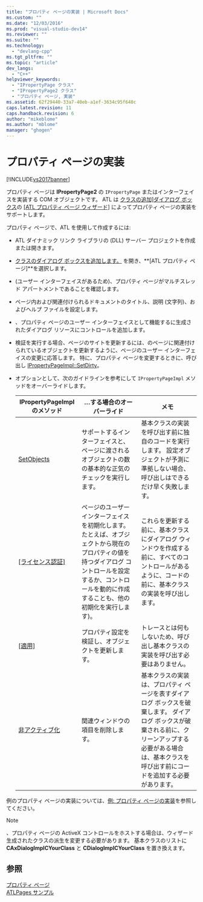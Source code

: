 ```yaml
---
title: "プロパティ ページの実装 | Microsoft Docs"
ms.custom: ""
ms.date: "12/03/2016"
ms.prod: "visual-studio-dev14"
ms.reviewer: ""
ms.suite: ""
ms.technology: 
  - "devlang-cpp"
ms.tgt_pltfrm: ""
ms.topic: "article"
dev_langs: 
  - "C++"
helpviewer_keywords: 
  - "IPropertyPage クラス"
  - "IPropertyPage2 クラス"
  - "プロパティ ページ, 実装"
ms.assetid: 62f29440-33a7-40eb-a1ef-3634c95f640c
caps.latest.revision: 11
caps.handback.revision: 6
author: "mikeblome"
ms.author: "mblome"
manager: "ghogen"
---
```

# プロパティ ページの実装
[!INCLUDE[vs2017banner](../assembler/inline/includes/vs2017banner.md)]

プロパティ ページは **IPropertyPage2** の `IPropertyPage` またはインターフェイスを実装する COM オブジェクトです。  ATL は [クラスの追加&#93;ダイアログ ボックス](../ide/add-class-dialog-box.md)の [&#91;ATL プロパティ ページ ウィザード&#93;](../atl/reference/atl-property-page-wizard.md) によってプロパティ ページの実装をサポートします。  
  
 プロパティ ページで、ATL を使用して作成するには:  
  
-   ATL ダイナミック リンク ライブラリの \(DLL\) サーバー プロジェクトを作成または開きます。  
  
-   [クラスのダイアログ ボックスを追加します。](../ide/add-class-dialog-box.md) を開き、**\[ATL プロパティ ページ\]**を選択します。  
  
-   \(ユーザー インターフェイスがあるため\)、プロパティ ページがマルチスレッド アパートメントであることを確認します。  
  
-   ページ内および関連付けられるドキュメントのタイトル、説明 \(文字列\)、およびヘルプ ファイルを設定します。  
  
-   、プロパティ ページのユーザー インターフェイスとして機能するに生成されたダイアログ リソースにコントロールを追加します。  
  
-   検証を実行する場合、ページのサイトを更新するには、のページに関連付けられているオブジェクトを更新するように、ページのユーザー インターフェイスの変更に応答します。  特に、プロパティ ページを変更するときに、呼び出し [IPropertyPageImpl::SetDirty](../Topic/IPropertyPageImpl::SetDirty.md)。  
  
-   オプションとして、次のガイドラインを参考にして `IPropertyPageImpl` メソッドをオーバーライドします。  
  
    |IPropertyPageImpl のメソッド|…する場合のオーバーライド|メモ|  
    |-----------------------------|-------------------|--------|  
    |[SetObjects](../Topic/IPropertyPageImpl::SetObjects.md)|サポートするインターフェイスと、ページに渡されるオブジェクトの数の基本的な正気のチェックを実行します。|基本クラスの実装を呼び出す前に独自のコードを実行します。  設定オブジェクトが予測に準拠しない場合、呼び出しはできるだけ早く失敗します。|  
    |[&#91;ライセンス認証&#93;](../Topic/IPropertyPageImpl::Activate.md)|ページのユーザー インターフェイスを初期化します。たとえば、オブジェクトから現在のプロパティの値を持つダイアログ コントロールを設定するか、コントロールを動的に作成することも、他の初期化を実行します\)。|これらを更新する前に、基本クラスにダイアログ ウィンドウを作成する前に、すべてのコントロールがあるように、コードの前に、基本クラスの実装を呼び出します。|  
    |[&#91;適用&#93;](../Topic/IPropertyPageImpl::Apply.md)|プロパティ設定を検証し、オブジェクトを更新します。|トレースとは何もしないため、呼び出し基本クラスの実装を呼び出す必要はありません。|  
    |[非アクティブ化](../Topic/IPropertyPageImpl::Deactivate.md)|関連ウィンドウの項目を削除します。|基本クラスの実装は、プロパティ ページを表すダイアログ ボックスを破棄します。  ダイアログ ボックスが破棄される前に、クリーンアップする必要がある場合は、基本クラスを呼び出す前にコードを追加する必要があります。|  
  
 例のプロパティ ページの実装については、[例: プロパティ ページの実装](../atl/example-implementing-a-property-page.md)を参照してください。  
  
> [!NOTE]
>  、プロパティ ページの ActiveX コントロールをホストする場合は、ウィザード生成されたクラスの派生を変更する必要があります。  基本クラスのリストに **CAxDialogImplCYourClass** と **CDialogImplCYourClass** を置き換えます。  
  
## 参照  
 [プロパティ ページ](../atl/atl-com-property-pages.md)   
 [ATLPages サンプル](../top/visual-cpp-samples.md)